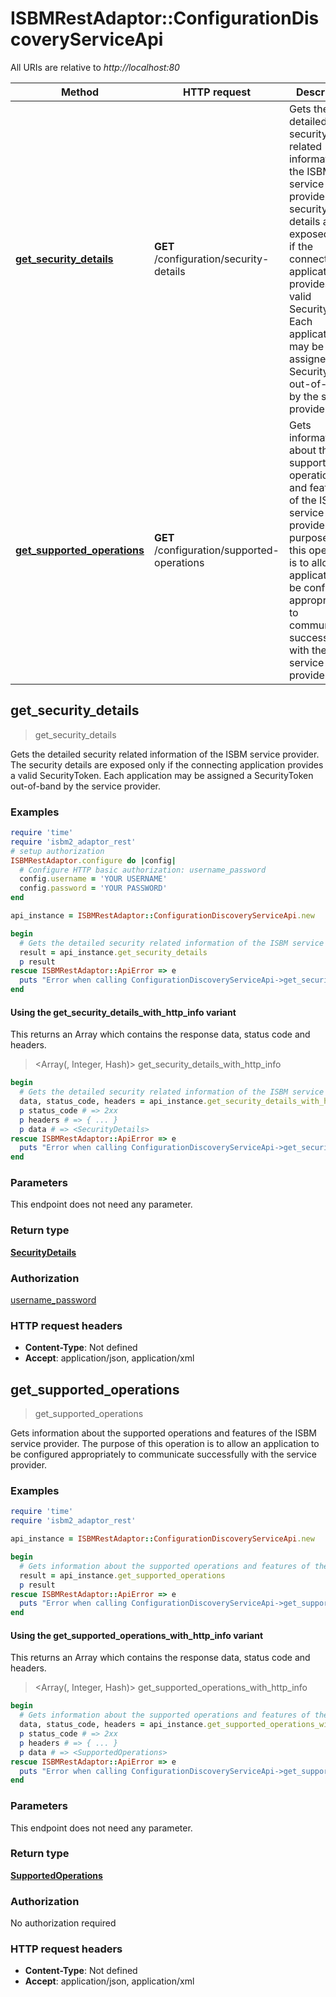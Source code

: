 # ISBMRestAdaptor::ConfigurationDiscoveryServiceApi

All URIs are relative to *http://localhost:80*

| Method | HTTP request | Description |
| ------ | ------------ | ----------- |
| [**get_security_details**](ConfigurationDiscoveryServiceApi.md#get_security_details) | **GET** /configuration/security-details | Gets the detailed security related information of the ISBM service provider. The security details are exposed only if the connecting application provides a valid SecurityToken. Each application may be assigned a SecurityToken out-of-band by the service provider. |
| [**get_supported_operations**](ConfigurationDiscoveryServiceApi.md#get_supported_operations) | **GET** /configuration/supported-operations | Gets information about the supported operations and features of the ISBM service provider. The purpose of this operation is to allow an application to be configured appropriately to communicate successfully with the service provider. |


## get_security_details

> <SecurityDetails> get_security_details

Gets the detailed security related information of the ISBM service provider. The security details are exposed only if the connecting application provides a valid SecurityToken. Each application may be assigned a SecurityToken out-of-band by the service provider.

### Examples

```ruby
require 'time'
require 'isbm2_adaptor_rest'
# setup authorization
ISBMRestAdaptor.configure do |config|
  # Configure HTTP basic authorization: username_password
  config.username = 'YOUR USERNAME'
  config.password = 'YOUR PASSWORD'
end

api_instance = ISBMRestAdaptor::ConfigurationDiscoveryServiceApi.new

begin
  # Gets the detailed security related information of the ISBM service provider. The security details are exposed only if the connecting application provides a valid SecurityToken. Each application may be assigned a SecurityToken out-of-band by the service provider.
  result = api_instance.get_security_details
  p result
rescue ISBMRestAdaptor::ApiError => e
  puts "Error when calling ConfigurationDiscoveryServiceApi->get_security_details: #{e}"
end
```

#### Using the get_security_details_with_http_info variant

This returns an Array which contains the response data, status code and headers.

> <Array(<SecurityDetails>, Integer, Hash)> get_security_details_with_http_info

```ruby
begin
  # Gets the detailed security related information of the ISBM service provider. The security details are exposed only if the connecting application provides a valid SecurityToken. Each application may be assigned a SecurityToken out-of-band by the service provider.
  data, status_code, headers = api_instance.get_security_details_with_http_info
  p status_code # => 2xx
  p headers # => { ... }
  p data # => <SecurityDetails>
rescue ISBMRestAdaptor::ApiError => e
  puts "Error when calling ConfigurationDiscoveryServiceApi->get_security_details_with_http_info: #{e}"
end
```

### Parameters

This endpoint does not need any parameter.

### Return type

[**SecurityDetails**](SecurityDetails.md)

### Authorization

[username_password](../README.md#username_password)

### HTTP request headers

- **Content-Type**: Not defined
- **Accept**: application/json, application/xml


## get_supported_operations

> <SupportedOperations> get_supported_operations

Gets information about the supported operations and features of the ISBM service provider. The purpose of this operation is to allow an application to be configured appropriately to communicate successfully with the service provider.

### Examples

```ruby
require 'time'
require 'isbm2_adaptor_rest'

api_instance = ISBMRestAdaptor::ConfigurationDiscoveryServiceApi.new

begin
  # Gets information about the supported operations and features of the ISBM service provider. The purpose of this operation is to allow an application to be configured appropriately to communicate successfully with the service provider.
  result = api_instance.get_supported_operations
  p result
rescue ISBMRestAdaptor::ApiError => e
  puts "Error when calling ConfigurationDiscoveryServiceApi->get_supported_operations: #{e}"
end
```

#### Using the get_supported_operations_with_http_info variant

This returns an Array which contains the response data, status code and headers.

> <Array(<SupportedOperations>, Integer, Hash)> get_supported_operations_with_http_info

```ruby
begin
  # Gets information about the supported operations and features of the ISBM service provider. The purpose of this operation is to allow an application to be configured appropriately to communicate successfully with the service provider.
  data, status_code, headers = api_instance.get_supported_operations_with_http_info
  p status_code # => 2xx
  p headers # => { ... }
  p data # => <SupportedOperations>
rescue ISBMRestAdaptor::ApiError => e
  puts "Error when calling ConfigurationDiscoveryServiceApi->get_supported_operations_with_http_info: #{e}"
end
```

### Parameters

This endpoint does not need any parameter.

### Return type

[**SupportedOperations**](SupportedOperations.md)

### Authorization

No authorization required

### HTTP request headers

- **Content-Type**: Not defined
- **Accept**: application/json, application/xml

